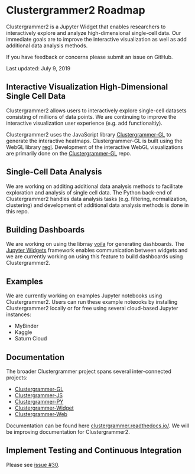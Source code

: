 # Clustergrammer2 Roadmap

Clustergrammer2 is a Jupyter Widget that enables researchers to interactively explore and analyze high-dimensional single-cell data. Our immediate goals are to improve the interactive visualization as well as add additional data analysis methods. 

If you have feedback or concerns please submit an issue on GitHub.

Last updated: July 9, 2019

## Interactive Visualization High-Dimensional Single Cell Data
Clustergrammer2 allows users to interactively explore single-cell datasets consisting of millions of data points. We are continuing to improve the interactive visualization user experience (e.g. add functionaltiy). 

Clustergrammer2 uses the JavaScript library [Clustergrammer-GL](https://github.com/ismms-himc/clustergrammer-gl) to generate the interactive heatmaps. Clustergrammer-GL is built using the WebGL library [regl](https://github.com/regl-project/regl). Development of the interactive WebGL visualizations are primarily done on the [Clustergrammer-GL](https://github.com/ismms-himc/clustergrammer-gl) repo. 

## Single-Cell Data Analysis
We are working on additing additional data analysis methods to facilitate exploration and analysis of single cell data. The Python back-end of Clustergrammer2 handles data analysis tasks (e.g. filtering, normalization, clustering) and development of additional data analysis methods is done in this repo. 

## Building Dashboards
We are working on using the librray [voila](https://github.com/QuantStack/voila) for generating dashboards. The [Jupyter Widgets](https://github.com/jupyter-widgets) framework enables communication between widgets and we are currently working on using this feature to build dashboards using Clustergrammer2.

## Examples
We are currently working on examples Jupyter notebooks using Clustergrammer2. Users can run these example noteooks by installing Clustergrammer2 locally or for free using several cloud-based Jupyter instances: 
* MyBinder
* Kaggle
* Saturn Cloud

## Documentation 
The broader Clustergrammer project spans several inter-connected projects: 
* [Clustergrammer-GL](https://github.com/ismms-himc/clustergrammer-gl)
* [Clustergrammer-JS](https://github.com/maayanlab/clustergrammer)
* [Clustergrammer-PY](https://github.com/maayanlab/clustergrammer-py)
* [Clustergrammer-Widget](https://github.com/maayanlab/clustergrammer-widget)
* [Clustergrammer-Web](https://github.com/maayanlab/clustergrammer-web)

Documentation can be found here [clustergrammer.readthedocs.io/](https://clustergrammer.readthedocs.io/). We will be improving documentation for Clustergrammer2.

## Implement Testing and Continuous Integration
Please see [issue #30](https://github.com/ismms-himc/clustergrammer2/issues/30).
